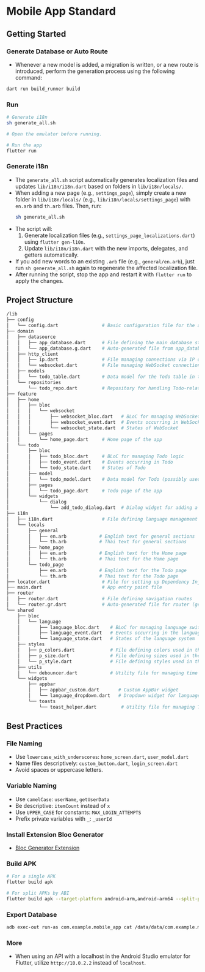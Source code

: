 # Mobile App Standard

## Getting Started

### Generate Database or Auto Route

- Whenever a new model is added, a migration is written, or a new route is introduced, perform the generation process using the following command:

```bash
dart run build_runner build
```

### Run

```bash
# Generate i18n
sh generate_all.sh

# Open the emulator before running.

# Run the app
flutter run
```

### Generate i18n

- The `generate_all.sh` script automatically generates localization files and updates `lib/i18n/i18n.dart` based on folders in `lib/i18n/locals/`.
- When adding a new page (e.g., `settings_page`), simply create a new folder in `lib/i18n/locals/` (e.g., `lib/i18n/locals/settings_page`) with `en.arb` and `th.arb` files. Then, run:
  ```bash
  sh generate_all.sh
  ```
- The script will:
  1. Generate localization files (e.g., `settings_page_localizations.dart`) using `flutter gen-l10n`.
  2. Update `lib/i18n/i18n.dart` with the new imports, delegates, and getters automatically.
- If you add new words to an existing `.arb` file (e.g., `general/en.arb`), just run `sh generate_all.sh` again to regenerate the affected localization file.
- After running the script, stop the app and restart it with `flutter run` to apply the changes.

## Project Structure

```bash
/lib
├── config
│   └── config.dart                # Basic configuration file for the app
├── domain
│   ├── datasource
│   │   ├── app_database.dart      # File defining the main database structure of the app
│   │   └── app_database.g.dart    # Auto-generated file from app_database.dart (generated)
│   ├── http_client
│   │   ├── ip.dart                # File managing connections via IP or HTTP client
│   │   └── websocket.dart         # File managing WebSocket connections
│   ├── models
│   │   └── todo_table.dart        # Data model for the Todo table in the database
│   └── repositories
│       └── todo_repo.dart         # Repository for handling Todo-related logic (e.g., CRUD)
├── feature
│   ├── home
│   │   ├── bloc
│   │   │   └── websocket
│   │   │       ├── websocket_bloc.dart   # BLoC for managing WebSocket logic
│   │   │       ├── websocket_event.dart  # Events occurring in WebSocket
│   │   │       └── websocket_state.dart  # States of WebSocket
│   │   └── pages
│   │       └── home_page.dart     # Home page of the app
│   └── todo
│       ├── bloc
│       │   ├── todo_bloc.dart     # BLoC for managing Todo logic
│       │   ├── todo_event.dart    # Events occurring in Todo
│       │   └── todo_state.dart    # States of Todo
│       ├── model
│       │   └── todo_model.dart    # Data model for Todo (possibly used in UI)
│       ├── pages
│       │   └── todo_page.dart     # Todo page of the app
│       └── widgets
│           └── dialog
│               └── add_todo_dialog.dart  # Dialog widget for adding a Todo
├── i18n
│   ├── i18n.dart                  # File defining language management (internationalization, auto-generated)
│   └── locals
│       ├── general
│       │   ├── en.arb            # English text for general sections
│       │   └── th.arb            # Thai text for general sections
│       ├── home_page
│       │   ├── en.arb            # English text for the Home page
│       │   └── th.arb            # Thai text for the Home page
│       └── todo_page
│           ├── en.arb            # English text for the Todo page
│           └── th.arb            # Thai text for the Todo page
├── locator.dart                   # File for setting up Dependency Injection (e.g., GetIt)
├── main.dart                      # App entry point file
├── router
│   ├── router.dart                # File defining navigation routes
│   └── router.gr.dart             # Auto-generated file for router (generated)
└── shared
    ├── bloc
    │   └── language
    │       ├── language_bloc.dart    # BLoC for managing language switching
    │       ├── language_event.dart   # Events occurring in the language system
    │       └── language_state.dart   # States of the language system
    ├── styles
    │   ├── p_colors.dart             # File defining colors used in the app
    │   ├── p_size.dart               # File defining sizes used in the app (e.g., font sizes)
    │   └── p_style.dart              # File defining styles used in the app (e.g., TextStyle)
    ├── utils
    │   └── debouncer.dart            # Utility file for managing time delays (debounce)
    └── widgets
        ├── appbar
        │   ├── appbar_custom.dart       # Custom AppBar widget
        │   └── language_dropdown.dart   # Dropdown widget for language selection
        └── toasts
            └── toast_helper.dart         # Utility file for managing Toast alerts
```

## Best Practices

### File Naming

- Use `lowercase_with_underscores`: `home_screen.dart`, `user_model.dart`
- Name files descriptively: `custom_button.dart`, `login_screen.dart`
- Avoid spaces or uppercase letters.

### Variable Naming

- Use `camelCase`: `userName`, `getUserData`
- Be descriptive: `itemCount` instead of `x`
- Use `UPPER_CASE` for constants: `MAX_LOGIN_ATTEMPTS`
- Prefix private variables with `_`: `_userId`

### Install Extension Bloc Generator

- [Bloc Generator Extension](https://marketplace.visualstudio.com/items?itemName=FelixAngelov.bloc)

### Build APK

```bash
# For a single APK
flutter build apk

# For split APKs by ABI
flutter build apk --target-platform android-arm,android-arm64 --split-per-abi
```

### Export Database

```bash
adb exec-out run-as com.example.mobile_app cat /data/data/com.example.mobile_app/app_flutter/my_database.sqlite > my_database.sqlite
```

### More

- When using an API with a localhost in the Android Studio emulator for Flutter, utilize `http://10.0.2.2` instead of `localhost`.
